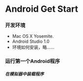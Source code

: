 # Android Get Start

### 开发环境

* Mac OS X Yosemite.
* Android Studio 1.0
* 环境如何安装，略......

### 运行第一个Android程序

##### 在模拟器中装载程序


